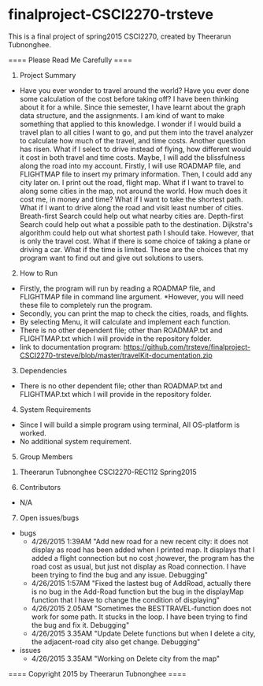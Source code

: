 # finalproject-CSCI2270-trsteve
This is a final project of spring2015 CSCI2270, created by Theerarun Tubnonghee.

==== Please Read Me Carefully ====
1. Project Summary
 - Have you ever wonder to travel around the world? Have you ever done some calculation of the cost before taking off? I have been thinking about it for a while.
Since thie semester, I have learnt about the graph data structure, and the assignments. I am kind of want to make something that applied to this knowledge. I wonder
if I would build a travel plan to all cities I want to go, and put them into the travel analyzer to calculate how much of the travel, and time costs. Another question has risen.
What if I select to drive instead of flying, how different would it cost in both travel and time costs. Maybe, I will add the blissfulness along the road into my account.
Firstly, I will use ROADMAP file, and FLIGHTMAP file to insert my primary information. Then, I could add any city later on. I print out the road, flight map.
What if I want to travel to along some cities in the map, not around the world. How much does it cost me, in money and time? What if I want to take the shortest path.
What if I want to drive along the road and visit least number of cities. Breath-first Search could help out what nearby cities are. Depth-first Search could help
out what a possible path to the destination. Dijkstra's algorithm could help out what shortest path I should take. However, that is only the travel cost.
What if there is some choice of taking a plane or driving a car. What if the time is limited. These are the choices that my program want to find out and give
out solutions to users.

2. How to Run
 - Firstly, the program will run by reading a ROADMAP file, and FLIGHTMAP file in command line argument. 
*However, you will need these file to completely run the program.
 - Secondly, you can print the map to check the cities, roads, and flights.
 - By selecting Menu, it will calculate and implement each function.
 - There is no other dependent file; other than ROADMAP.txt and FLIGHTMAP.txt which I will provide in the repository folder.
 - link to documentation program: https://github.com/trsteve/finalproject-CSCI2270-trsteve/blob/master/travelKit-documentation.zip

3. Dependencies
 - There is no other dependent file; other than ROADMAP.txt and FLIGHTMAP.txt which I will provide in the repository folder.

4. System Requirements
 - Since I will build a simple program using terminal, All OS-platform is worked.
 - No additional system requirement.

5. Group Members
 1) Theerarun Tubnonghee CSCI2270-REC112 Spring2015

6. Contributors
 - N/A

7. Open issues/bugs
 - bugs
   	- 4/26/2015 1:39AM "Add new road for a new recent city: it does not display as road has been added when I printed map. It displays that I added a flight connection but no cost
                       ;however, the program has the road cost as usual, but just not display as Road connection. I have been trying to find the bug and any issue. Debugging"
   	- 4/26/2015 1:57AM "Fixed the lastest bug of AddRoad, actually there is no bug in the Add-Road function but the bug in the displayMap function that I have to change the condition of displaying"
   	- 4/26/2015 2.05AM "Sometimes the BESTTRAVEL-function does not work for some path. It stucks in the loop. I have been trying to find the bug and fix it. Debugging"
	- 4/26/2015 3.35AM "Update Delete functions but when I delete a city, the adjacent-road city also get change. Debugging"
 - issues
   	- 4/26/2015 3.35AM "Working on Delete city from the map"


==== Copyright 2015 by Theerarun Tubnonghee ====